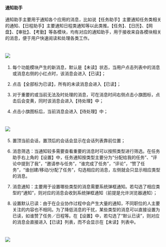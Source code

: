 #### 通知助手

通知助手主要用于通知各个应用的消息，比如说【任务助手】主要通知任务类相关的通知、【日程助手】主要通知日程类通知等以此类推。【任务】、【日历】、【网盘】、【审批】、【考勤】等各模块，均有对应的通知助手，用于接收来自各模块相关的消息，便于用户快速阅读和处理各类工作。

# ![](/assets/2.3日程助手.png)

1) 每个功能模块产生的新消息，默认是【未读】状态，当用户点击列表中的消息或消息右侧的小红点时，该消息会进入【已读】；

2) 点击【全部标为已读】，所有的未读消息会进入【已读】；

3) 对于重要的或当前无法及时处理的消息，可在消息时间右侧点击小旗图标，点击后会变黄，同时该消息会进入【待处理】中；

4) 点击小旗图标后，当前消息会进入【待处理】中；

# ![](/assets/2.3日程助手2.png)

5) 置顶当前会话，置顶后的会话会显示在会话列表靠前位置；

6) 消息筛选：当通知较多需要查看重要的消息时可以按照类型进行筛选。在任务助手右上角的【设置】中，任务通知按类型主要分为“分配给我的任务”、“评论中提到了我”，“邀请参与任务”，“谁完成了任务”，“评论”，“赞了任务”，“谁创建/移动/分配了任务”，勾选相应的消息，左侧就会只显示相应类型的消息。

7) 消息通知：主要用于设置哪些类型的消息需要系统弹框通知。若勾选了相应类型的“通知”，则对应的消息会收到系统弹框通知（前提是允许浏览器通知）；

8) 设置默认已读：由于在企业协作过程中会产生大量的通知，不同职位的人主要关注的内容也不相同。为了降低消息的干扰，某些类型的消息可以直接设置为已读，如谁赞了任务／日程等。在【设置】中，若勾选了“默认已读”，则对应的消息会直接进入【已读】列表，而不会显示在【未读】列表中。

# ![](/assets/2.3日程助手3.png)


